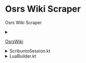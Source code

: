 # Osrs Wiki Scraper
Osrs Wiki Scraper

<details><summary>

[OsrsWiki][OsrsWiki.kt Link]

</summary>


### Create an OsrsWiki instance:
```kotlin
val wiki = OsrsWiki.builder()
    .withCookieManager( CookieManager() )
    .withProxy( Proxy() )                
    .withUserAgent( "Custom User Agent" )    
    .withScribuntoSessionCount(10)    
    .build() 
```

 - Optionally set a custom cookie manager.
   - `.withCookieManager( CookieManager() )`
 - Optionally set a custom proxy.
   - `.withProxy( Proxy() )`
 - Optionally set a custom user agent.
   - `.withUserAgent( "Custom User Agent" )`
 - Optionally set the default number of Scribunto sessions used for bulk Scribunto requests.
   - `.withScribuntoSessionCount( 10 )`
   

   <details><summary><h4>Using the OsrsWiki instance:</h4></summary>

   - Get a page title by Item ID:
     - ```wiki.getPageTitleFromId( 995 )``` &#10145; "Coins"

   - Get page titles from Item IDs:
     - ```wiki.getPageTitlesFromIds(11832, 11834, 11836)``` &#10145; `["Bandos chestplate", "Bandos tassets", "Bandos boots"]`
      

        </details>

</details>

<details><summary>ScribuntoSession.kt</summary>
   <p>
   
   ### Creating a Scribunto Session:
   ```kotlin
   val session = wiki.createScribuntoSession {
       withoutDefaultCode()                
       withWikiModule("ModuleName")        
       withCode("print('Hello World')")    
       withCode {                                       
           /* Use the Lua Builder */  
       }
   }
   ```

   - Optionally disable the default code included in the session, you can add your own code with the `withCode` function.
     - ```.withoutDefaultCode()```
   - Optionally set the module the session will use, by default this is `"Var"`.
     - ```.withWikiModule("ModuleName")```
   - Optionally add code to the session.
     - ```.withCode("print('Hello World')")```
   - Optionally add code to the session.
     - ```.withCode { /* Use the Lua Builder */ }```

     #### Using a Scribunto Session:

     ```kotlin
   
     ```

</p>
</details>

<details><summary>LuaBuilder.kt</summary>


a

</details>


















[OsrsWiki.kt Link]: https://github.com/IvanEOD/osrs-wiki-scraper/blob/master/src/main/kotlin/scripts/wikiscraper/OsrsWiki.kt
[ScribuntoSession.kt Link]: https://github.com/IvanEOD/osrs-wiki-scraper/blob/master/src/main/kotlin/scripts/wikiscraper/lua/ScribuntoSession.kt
[LuaBuilder.kt Link]: https://github.com/IvanEOD/osrs-wiki-scraper/blob/master/src/main/kotlin/scripts/wikiscraper/lua/LuaBuilder.kt
[DropDetails.kt Link]: https://github.com/IvanEOD/osrs-wiki-scraper/blob/master/src/main/kotlin/scripts/wikiscraper/classes/DropDetails.kt
[EquipmentItemInfo.kt Link]: https://github.com/IvanEOD/osrs-wiki-scraper/blob/master/src/main/kotlin/scripts/wikiscraper/classes/EquipmentItemInfo.kt
[ItemBuyLimits.kt Link]: https://github.com/IvanEOD/osrs-wiki-scraper/blob/master/src/main/kotlin/scripts/wikiscraper/classes/ItemBuyLimits.kt
[ItemDetails.kt Link]: https://github.com/IvanEOD/osrs-wiki-scraper/blob/master/src/main/kotlin/scripts/wikiscraper/classes/ItemDetails.kt
[LocationDetails.kt Link]: https://github.com/IvanEOD/osrs-wiki-scraper/blob/master/src/main/kotlin/scripts/wikiscraper/classes/LocationDetails.kt
[QuestRequirement.kt Link]: https://github.com/IvanEOD/osrs-wiki-scraper/blob/master/src/main/kotlin/scripts/wikiscraper/classes/QuestRequirement.kt
[VarbitDetails.kt Link]: https://github.com/IvanEOD/osrs-wiki-scraper/blob/master/src/main/kotlin/scripts/wikiscraper/classes/VarbitDetails.kt
[WikiExchangeData.kt Link]: https://github.com/IvanEOD/osrs-wiki-scraper/blob/master/src/main/kotlin/scripts/wikiscraper/classes/WikiExchangeData.kt
[WikiItemPrice.kt Link]: https://github.com/IvanEOD/osrs-wiki-scraper/blob/master/src/main/kotlin/scripts/wikiscraper/classes/WikiItemPrice.kt
